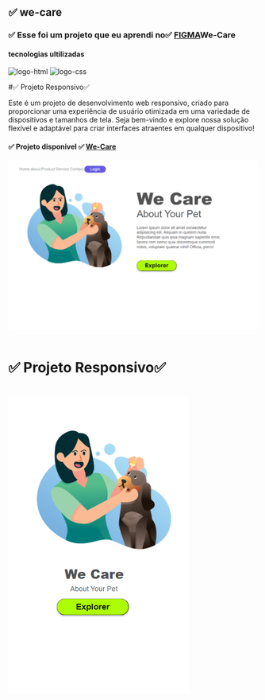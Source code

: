 <h1 aling="center">
<h2> ✅ we-care </h2>
</h1>
<h3>✅ Esse foi um projeto que eu aprendi no✅ <a href="https://www.figma.com/file/LzA0ntQdfERw4z41hxvLSs/13.-(Positive)-Congratulation-You-get-40-point-for-your-ride?type=design&node-id=0-1&mode=design&t=DHf9bzOT6gLlzXVo-0">FIGMA</a>We-Care</h3>
<h4>tecnologias ultilizadas</h4>
 <img src="https://img.shields.io/badge/HTML5-E34F26?style=for-the-badge&logo=html5&logoColor=white" alt="logo-html" />
 <img src="https://img.shields.io/badge/CSS3-1572B6?style=for-the-badge&logo=css3&logoColor=white" alt="logo-css" />
 <p>#✅ Projeto Responsivo✅ 

Este é um projeto de desenvolvimento web responsivo, criado para proporcionar uma experiência de usuário otimizada em uma variedade de dispositivos e tamanhos de tela. Seja bem-vindo e explore nossa solução flexível e adaptável para criar interfaces atraentes em qualquer dispositivo!
<p/>
 <h4>✅  Projeto disponivel ✅ <a href="https://zenaldo-oliveira.github.io/We-Care/"▶✅ >We-Care</a></h4>
<img src="https://github.com/zenaldo-oliveira/We-Care/blob/main/assetes/Captura%20de%20tela%202024-03-06%20062425.png?raw=true" alt="img-logo"/>
 <br>
 <br>
 <h1>✅ Projeto Responsivo✅ <h1>
<img src="https://github.com/zenaldo-oliveira/We-Care/blob/main/assetes/Captura%20de%20tela%202024-03-06%20062916.png?raw=true" alt="img-responsivo"/>
